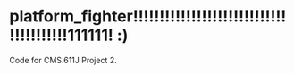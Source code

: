 platform_fighter!!!!!!!!!!!!!!!!!!!!!!!!!!!!!!!!!!!!!!!!111111! :)
================

Code for CMS.611J Project 2.



